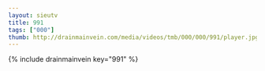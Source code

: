 ```yaml
--- 
layout: sieutv
title: 991
tags: ["000"]
thumb: http://drainmainvein.com/media/videos/tmb/000/000/991/player.jpg
---
```

{% include drainmainvein key="991" %} 

